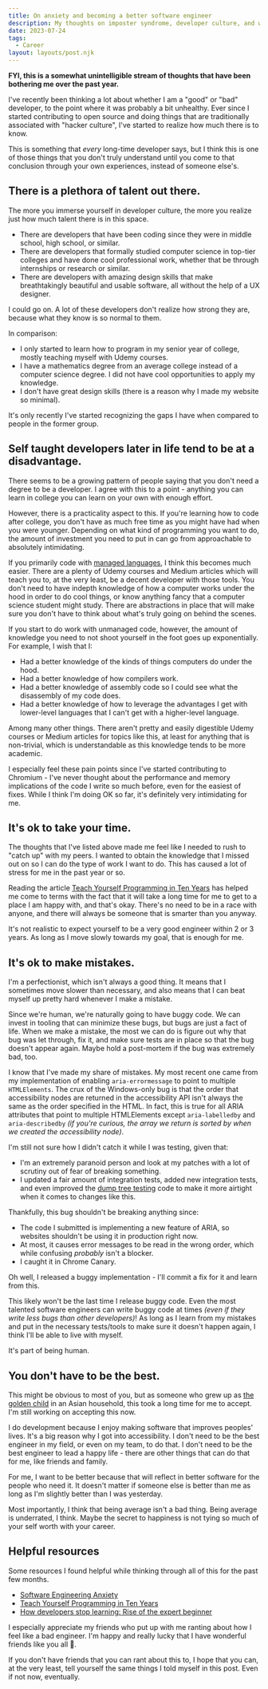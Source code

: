 ```yaml
---
title: On anxiety and becoming a better software engineer
description: My thoughts on imposter syndrome, developer culture, and where I want to be in the future.
date: 2023-07-24
tags:
  - Career
layout: layouts/post.njk
---
```


<b>FYI, this is a somewhat unintelligible stream of thoughts that have been bothering me over the past year.</b>

I've recently been thinking a lot about whether I am a "good" or "bad" developer, to the point where it was probably a bit unhealthy. Ever since I started contributing to open source and doing things that are traditionally associated with "hacker culture", I've started to realize how much there is to know.

This is something that <em>every</em> long-time developer says, but I think this is one of those things that you don't truly understand until you come to that conclusion through your own experiences, instead of someone else's.

## There is a plethora of talent out there.

The more you immerse yourself in developer culture, the more you realize just how much talent there is in this space.

- There are developers that have been coding since they were in middle school, high school, or similar.
- There are developers that formally studied computer science in top-tier colleges and have done cool professional work, whether that be through internships or research or similar.
- There are developers with amazing design skills that make breathtakingly beautiful and usable software, all without the help of a UX designer.

I could go on. A lot of these developers don't realize how strong they are, because what they know is so normal to them.

In comparison:

- I only started to learn how to program in my senior year of college, mostly teaching myself with Udemy courses.
- I have a mathematics degree from an average college instead of a computer science degree. I did not have cool opportunities to apply my knowledge.
- I don't have great design skills (there is a reason why I made my website so minimal).

It's only recently I've started recognizing the gaps I have when compared to people in the former group.

## Self taught developers later in life tend to be at a disadvantage.

There seems to be a growing pattern of people saying that you don't need a degree to be a developer. I agree with this to a point - anything you can learn in college you can learn on your own with enough effort.

However, there is a practicality aspect to this. If you're learning how to code after college, you don't have as much free time as you might have had when you were younger. Depending on what kind of programming you want to do, the amount of investment you need to put in can go from approachable to absolutely intimidating.

If you primarily code with <a href="https://learn.microsoft.com/en-us/dotnet/standard/managed-code">managed languages</a>, I think this becomes much easier. There are a plenty of Udemy courses and Medium articles which will teach you to, at the very least, be a decent developer with those tools. You don't need to have indepth knowledge of how a computer works under the hood in order to do cool things, or know anything fancy that a computer science student might study. There are abstractions in place that will make sure you don't have to think about what's truly going on behind the scenes.

If you start to do work with unmanaged code, however, the amount of knowledge you need to not shoot yourself in the foot goes up exponentially. For example, I wish that I:

- Had a better knowledge of the kinds of things computers do under the hood.
- Had a better knowledge of how compilers work.
- Had a better knowledge of assembly code so I could see what the disassembly of my code does.
- Had a better knowledge of how to leverage the advantages I get with lower-level languages that I can't get with a higher-level language.

Among many other things. There aren't pretty and easily digestible Udemy courses or Medium articles for topics like this, at least for anything that is non-trivial, which is understandable as this knowledge tends to be more academic.

I especially feel these pain points since I've started contributing to Chromium - I've never thought about the performance and memory implications of the code I write so much before, even for the easiest of fixes. While I think I'm doing OK so far, it's definitely very intimidating for me.

## It's ok to take your time.

The thoughts that I've listed above made me feel like I needed to rush to "catch up" with my peers. I wanted to obtain the knowledge that I missed out on so I can do the type of work I want to do. This has caused a lot of stress for me in the past year or so.

Reading the article <a href="https://norvig.com/21-days.html">Teach Yourself Programming in Ten Years</a> has helped me come to terms with the fact that it will take a long time for me to get to a place I am happy with, and that's okay. There's no need to be in a race with anyone, and there will always be someone that is smarter than you anyway.

It's not realistic to expect yourself to be a very good engineer within 2 or 3 years. As long as I move slowly towards my goal, that is enough for me.

## It's ok to make mistakes.

I'm a perfectionist, which isn't always a good thing. It means that I sometimes move slower than necessary, and also means that I can beat myself up pretty hard whenever I make a mistake.

Since we're human, we're naturally going to have buggy code. We can invest in tooling that can minimize these bugs, but bugs are just a fact of life. When we make a mistake, the most we can do is figure out why that bug was let through, fix it, and make sure tests are in place so that the bug doesn't appear again. Maybe hold a post-mortem if the bug was extremely bad, too.

I know that I've made my share of mistakes. My most recent one came from my implementation of enabling <code>aria-errormessage</code> to point to multiple <code>HTMLElements</code>. The crux of the Windows-only bug is that the order that accessibility nodes are returned in the accessibility API isn't always the same as the order specified in the HTML. In fact, this is true for all ARIA attributes that point to multiple HTMLElements except <code>aria-labelledby</code> and <code>aria-describedby</code> <em>(if you're curious, the array we return is sorted by when we created the accessibility node)</em>.

I'm still not sure how I didn't catch it while I was testing, given that:

- I'm an extremely paranoid person and look at my patches with a lot of scrutiny out of fear of breaking something.
- I updated a fair amount of integration tests, added new integration tests, and even improved the <a href="https://chromium.googlesource.com/chromium/src/+/HEAD/content/test/data/accessibility/readme.md">dump tree testing</a> code to make it more airtight when it comes to changes like this.

Thankfully, this bug shouldn't be breaking anything since:

- The code I submitted is implementing a new feature of ARIA, so websites shouldn't be using it in production right now.
- At most, it causes error messages to be read in the wrong order, which while confusing <em>probably</em> isn't a blocker.
- I caught it in Chrome Canary.

Oh well, I released a buggy implementation - I'll commit a fix for it and learn from this.

This likely won't be the last time I release buggy code. Even the most talented software engineers can write buggy code at times <em>(even if they write less bugs than other developers)</em>! As long as I learn from my mistakes and put in the necessary tests/tools to make sure it doesn't happen again, I think I'll be able to live with myself.

It's part of being human.

## You don't have to be the best.

This might be obvious to most of you, but as someone who grew up as <a href="https://www.mindbodygreen.com/articles/golden-child-syndrome">the golden child</a> in an Asian household, this took a long time for me to accept. I'm still working on accepting this now.

I do development because I enjoy making software that improves peoples' lives. It's a big reason why I got into accessibility.
I don't need to be the best engineer in my field, or even on my team, to do that. I don't need to be the best engineer to lead a happy life - there are other things that can do that for me, like friends and family.

For me, I want to be better because that will reflect in better software for the people who need it. It doesn't matter if someone else is better than me as long as I'm slightly better than I was yesterday.

Most importantly, I think that being average isn't a bad thing. Being average is underrated, I think. Maybe the secret to happiness is not tying so much of your self worth with your career.

## Helpful resources

Some resources I found helpful while thinking through all of this for the past few months.

- <a href="https://www.youtube.com/watch?v=-Afvtij-o2w&t=0s&ab_channel=bigboxSWE"> Software Engineering Anxiety</a>
- <a href="https://norvig.com/21-days.html">Teach Yourself Programming in Ten Years</a>
- <a href="https://daedtech.com/how-developers-stop-learning-rise-of-the-expert-beginner/">How developers stop learning: Rise of the expert beginner</a>

I especially appreciate my friends who put up with me ranting about how I feel like a bad engineer. I'm happy and really lucky that I have wonderful friends like you all&nbsp;🙂.

If you don't have friends that you can rant about this to, I hope that you can, at the very least, tell yourself the same things I told myself in this post. Even if not now, eventually.
